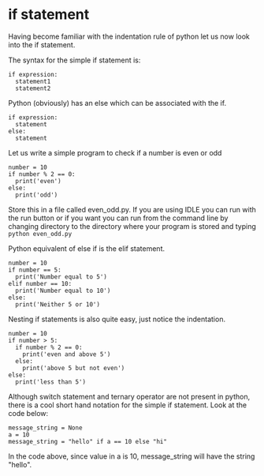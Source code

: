# if statement
Having become familiar with the indentation rule of python let us now look into the if statement.

The syntax for the simple if statement is:

```
if expression:
  statement1
  statement2
```
Python (obviously) has an else which can be associated with the if.
```
if expression:
  statement
else:
  statement
```
Let us write a simple program to check if a number is even or odd
```
number = 10
if number % 2 == 0:
  print('even')
else:
  print('odd')
  ```
Store this in a file called even_odd.py. If you are using IDLE you can run with the run button or if you want you can run from the command line by changing directory to the directory where your program is stored and typing ```python even_odd.py```

Python equivalent of else if is the elif statement.
```
number = 10
if number == 5:
  print('Number equal to 5')
elif number == 10:
  print('Number equal to 10')
else:
  print('Neither 5 or 10')
```

Nesting if statements is also quite easy, just notice the indentation.
```
number = 10
if number > 5:
  if number % 2 == 0:
    print('even and above 5')
  else:
    print('above 5 but not even')
else:
  print('less than 5')
  ```
  
 Although switch statement and ternary operator are not present in python, there is a cool short hand notation for the simple if statement. Look at the code below:
 ```
 message_string = None
 a = 10
 message_string = "hello" if a == 10 else "hi"
 ```
 In the code above, since value in a is 10, message_string will have the string "hello". 
 